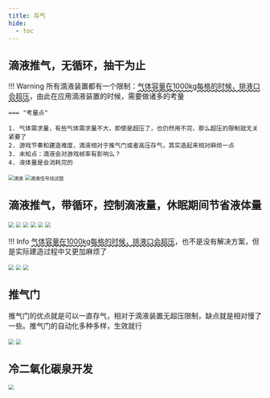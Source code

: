 ```yaml
---
title: 存气
hide:
  - toc
---
```


## 滴液推气，无循环，抽干为止

!!! Warning
    所有滴液装置都有一个限制：<span style="text-decoration: underline wavy;">气体容量在1000kg每格的时候，排液口会超压</span>，由此在应用滴液装置的时候，需要做诸多的考量

    === "考量点"

    1. 气体需求量，有些气体需求量不大，即使是超压了，也仍然用不完，那么超压的限制就无关紧要了
    2. 游戏节奏和建造难度，滴液相对于推气门或者高压存气，其实造起来相对麻烦一点
    3. 未知点：滴液会对游戏帧率有影响么？
    4. 液体量是会消耗完的

<img src="..\img\oxygenNotIncluded\gasStorage\DripLiquid.jpg" alt="滴液" style="zoom: 67%;" />
<img src="..\img\oxygenNotIncluded\gasStorage\DripLiquid_Shift+F12.jpg" alt="滴液信号线试图" style="zoom:67%;" />

## 滴液推气，带循环，控制滴液量，休眠期间节省液体量

<img src="..\img\oxygenNotIncluded\gasStorage\DripLiquid_Crycle_Unlimited.png" style="zoom:67%;" />
<img src="..\img\oxygenNotIncluded\gasStorage\DripLiquid_Crycle_F4.png" style="zoom:67%;" />
<img src="..\img\oxygenNotIncluded\gasStorage\DripLiquid_Crycle_Unlimited_F6.png" style="zoom:67%;" />
<img src="..\img\oxygenNotIncluded\gasStorage\DripLiquid_Crycle_Unlimited_Alt+S.png" style="zoom:67%;" />
<img src="..\img\oxygenNotIncluded\gasStorage\DripLiquid_Crycle_F7.png" style="zoom:67%;" />
<img src="..\img\oxygenNotIncluded\gasStorage\DripLiquid_Crycle_Shift+F2.png" style="zoom:67%;" />

!!! Info
    <span style="text-decoration: underline wavy;">气体容量在1000kg每格的时候，排液口会超压</span>，也不是没有解决方案，但是实际建造过程中又更加麻烦了

<img src="..\img\oxygenNotIncluded\gasStorage\DripLiquid_Crycle_Unlimited_F4.png" style="zoom:67%;" />
<img src="..\img\oxygenNotIncluded\gasStorage\DripLiquid_Crycle_Unlimited_A.png" style="zoom:67%;" />
<img src="..\img\oxygenNotIncluded\gasStorage\DripLiquid_Crycle_Unlimited_B.png" style="zoom:67%;" />

## 推气门

推气门的优点就是可以一直存气，相对于滴液装置无超压限制，缺点就是相对慢了一些。推气门的自动化多种多样，生效就行

<img src="..\img\oxygenNotIncluded\gasStorage\PushValve.png" style="zoom:67%;" />
<img src="..\img\oxygenNotIncluded\gasStorage\PushValve_Shift+F2.png" style="zoom:67%;" />

## 冷二氧化碳泉开发

<img src="..\img\ColdCO2.png" style="zoom:67%;" />